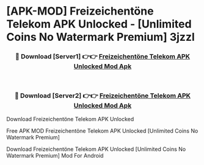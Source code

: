 # [APK-MOD] Freizeichentöne Telekom APK Unlocked - [Unlimited Coins No Watermark Premium] 3jzzl



<div align="center">
<h3>🔴 Download [Server1] 👉👉 <a href="https://momento.my/?title=Freizeichentöne_Telekom_APK_Unlocked">Freizeichentöne Telekom APK Unlocked Mod Apk</a></h3><br>

<h3>🔴 Download [Server2] 👉👉 <a href="https://momento.my/?title=Freizeichentöne_Telekom_APK_Unlocked">Freizeichentöne Telekom APK Unlocked Mod Apk</a></h3>
</div>



Download Freizeichentöne Telekom APK Unlocked 

Free APK MOD Freizeichentöne Telekom APK Unlocked [Unlimited Coins No Watermark Premium]

Download Freizeichentöne Telekom APK Unlocked [Unlimited Coins No Watermark Premium] Mod For Android
